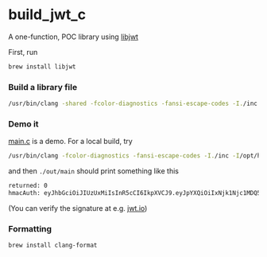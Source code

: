 # build_jwt_c

A one-function, POC library using [libjwt](https://github.com/benmcollins/libjwt)

First, run

```sh
brew install libjwt
```

### Build a library file

```sh
/usr/bin/clang -shared -fcolor-diagnostics -fansi-escape-codes -I./inc -I/opt/homebrew/Cellar/libjwt/1.16.0/include -L/opt/homebrew/Cellar/libjwt/1.16.0/lib -ljwt -g ./src/build_jwt.c -o ./out/build_jwt.so
```

### Demo it

[main.c](./src/main.c) is a demo. For a local build, try

```sh
/usr/bin/clang -fcolor-diagnostics -fansi-escape-codes -I./inc -I/opt/homebrew/Cellar/libjwt/1.16.0/include -L/opt/homebrew/Cellar/libjwt/1.16.0/lib -ljwt -g ./src/*.c -o ./out/main
```

and then `./out/main` should print something like this

```sh
returned: 0
hmacAuth: eyJhbGciOiJIUzUxMiIsInR5cCI6IkpXVCJ9.eyJpYXQiOiIxNjk1Njc1MDQ5Iiwic3ViIjoiMTIzNCJ9.JVHctlGx2WxWjr7ePRI8zCc2mgz0ek6aiYfkPth3fFMzqcdli1I4M0iFZ5hP-dWsX0aFCWvz2ETFfNw0jxW9Ew
```

(You can verify the signature at e.g. [jwt.io](https://jwt.io))

### Formatting

`brew install clang-format`
